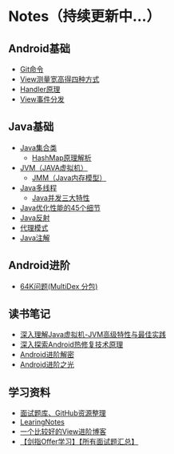 # Notes（持续更新中…）

## Android基础

 * [Git命令](https://github.com/NieJianJian/AndroidNotes/blob/master/Android/Git%E5%91%BD%E4%BB%A4.md)
 * [View测量宽高得四种方式](https://github.com/NieJianJian/AndroidNotes/blob/master/Android/View%E6%B5%8B%E9%87%8F%E5%AE%BD%E9%AB%98%E5%BE%97%E5%9B%9B%E7%A7%8D%E6%96%B9%E5%BC%8F.md)
 * [Handler原理](https://github.com/NieJianJian/AndroidNotes/blob/master/Android/Handler.md)
 * [View事件分发](https://github.com/NieJianJian/AndroidNotes/blob/master/Android/ViewDispatchEvent.md)

## Java基础

* [Java集合类]()
  * [HashMap原理解析](https://github.com/NieJianJian/AndroidNotes/blob/master/Java/HashMap原理解析.md)
* [JVM（JAVA虚拟机）]()
  * [JMM（Java内存模型）](https://github.com/NieJianJian/AndroidNotes/blob/master/Java/JMM.md)
* [Java多线程]()
  * [Java并发三大特性](https://github.com/NieJianJian/AndroidNotes/blob/master/Java/JavaConcurrent.md)
* [Java优化性能的45个细节](https://github.com/NieJianJian/AndroidNotes/blob/master/Java/Java%E4%BC%98%E5%8C%96%E6%80%A7%E8%83%BD%E7%9A%8445%E4%B8%AA%E7%BB%86%E8%8A%82.md)
* [Java反射](https://github.com/NieJianJian/AndroidNotes/blob/master/Java/Java反射.md)
* [代理模式](https://github.com/NieJianJian/AndroidNotes/blob/master/Java/代理模式.md)
* [Java注解](https://github.com/NieJianJian/AndroidNotes/blob/master/Java/java注解.md)

## Android进阶

* [64K问题(MultiDex 分包)](https://github.com/NieJianJian/AndroidNotes/blob/master/Android2/64K问题-MultiDex分包.md)

## 读书笔记

* [深入理解Java虚拟机-JVM高级特性与最佳实践](https://github.com/NieJianJian/AndroidNotes/blob/master/ReadingNotes/Book1/README.md)
* [深入探索Android热修复技术原理](https://github.com/NieJianJian/AndroidNotes/blob/master/ReadingNotes/Book2/README.md)
* [Android进阶解密](https://github.com/NieJianJian/AndroidNotes/tree/master/ReadingNotes/Book3/README.md)
* [Android进阶之光](https://github.com/NieJianJian/AndroidNotes/tree/master/ReadingNotes/Book4/README.md)

## 学习资料

* [面试题库、GitHub资源整理](https://github.com/NieJianJian/AndroidNotes/blob/master/Android/%E9%9D%A2%E8%AF%95%E9%A2%98%E5%BA%93%E3%80%81GitHub%E8%B5%84%E6%BA%90%E6%95%B4%E7%90%86.md)
* [LearingNotes](https://github.com/francistao/LearningNotes)
* [一个比较好的View进阶博客](https://github.com/GcsSloop/AndroidNote)
* [【剑指Offer学习】【所有面试题汇总】](https://blog.csdn.net/derrantcm/article/details/46887821)

